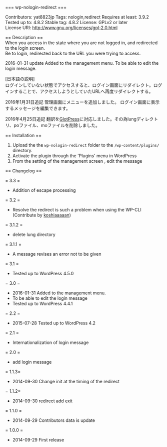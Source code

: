   === wp-nologin-redirect ===

Contributors: yat8823jp
Tags: nologin,redirect
Requires at least: 3.9.2
Tested up to: 4.8.2
Stable tag: 4.8.2
License: GPLv2 or later  
License URI: http://www.gnu.org/licenses/gpl-2.0.html  

== Description ==  
When you access in the state where you are not logged in, and redirected to the login screen.  
Be to login, redirected back to the URL you were trying to access.  

2016-01-31 update Added to the management menu. To be able to edit the login message.

[日本語の説明]  
ログインしていない状態でアクセスすると、ログイン画面にリダイレクト。ログインすることで、アクセスしようとしていたURLへ再度リダイレクトする。

2016年1月31日追記
管理画面にメニューを追加しました。
ログイン画面に表示するメッセージを編集できます。

2016年4月25日追記
翻訳を[GlotPress](https://translate.wordpress.org/projects/wp-plugins/wp-nologin-redirect)に対応しました。その為lungディレクトリ、poファイル、moファイルを削除しました。

== Installation ==  

1. Upload the the `wp-nologin-redirect` folder to the `/wp-content/plugins/` directory.
2. Activate the plugin through the 'Plugins' menu in WordPress
3. From the setting of the management screen , edit the message


== Changelog ==  

= 3.3 =
* Addition of escape processing

= 3.2 =
* Resolve the redirect is such a problem when using the WP-CLI (Contribute by [koshiaaaaan](https://github.com/koshiaaaaan))

= 3.1.2 =
* delete lung directory

= 3.1.1 =
* A message revises an error not to be given

= 3.1 =
* Tested up to WordPress 4.5.0

= 3.0 =
* 2016-01-31 Added to the management menu.
* To be able to edit the login message
* Tested up to WordPress 4.4.1

= 2.2 =
* 2015-07-28 Tested up to WordPress 4.2

= 2.1 =
* Internationalization of login message

= 2.0 =
* add login message

= 1.1.3=  
* 2014-09-30 Change init at the timing of the redirect  

= 1.1.2=  
* 2014-09-30 redirect add exit  

= 1.1.0 =  
* 2014-09-29 Contributors data is update  

= 1.0.0 =  
* 2014-09-29 First release
